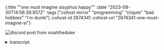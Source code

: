 {:title "\"one must imagine sisyphus happy\""
 :date "2023-08-30T14:56:39.957Z"
 :tags ["cohost mirror" "programming" "clojure" "bad hobbies" "i'm dumb"]
 :cohost-id 2674341
 :cohost-url "2674341-one-must-imagine-si"}

![discord post from noahtheduke](/img/cohost-mirror/2674341-one-must-imagine-si/signal-2023-08-30-102247_002.png)

<details>
<summary>transcript</summary>
NoahTheDuke: Yesterday at 11.19 PM

i accidentally got nerd sniped and wrote up a patch to fix this. i suspect it wouldn't be accepted for fear of breaking existing code, but maybe we could at least print some warnings

i gotta find a different hobby than "write patches for clojure that will be rejected" lmao
</details>